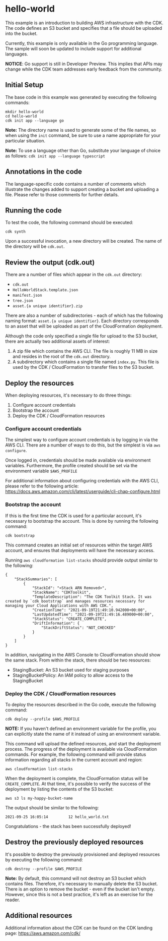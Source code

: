 # hello-world

This example is an introduction to building AWS infrastructure with the CDK. The code
defines an S3 bucket and specifies that a file should be uploaded into the bucket.

Currently, this example is only available in the Go programming language. The sample
will soon be updated to include support for additional languages.

**NOTICE**: Go support is still in Developer Preview. This implies that APIs may
change while the CDK team addresses early feedback from the community.

## Initial Setup

The base code in this example was generated by executing the following commands:

```
mkdir hello-world
cd hello-world
cdk init app --language go
```

**Note:** The directory name is used to generate some of the file names, so when
using the `init` command, be sure to use a name appropriate for your particular situation.

**Note:** To use a language other than Go, substitute your language of choice as follows:
`cdk init app --language typescript`


## Annotations in the code

The language-specific code contains a number of comments which illustrate the
changes added to support creating a bucket and uploading a file. Please refer
to those comments for further details.

## Running the code

To test the code, the following command should be executed:

```
cdk synth
```

Upon a successful invocation, a new directory will be created. The name
of the directory will be `cdk.out`.

## Review the output (cdk.out)

There are a number of files which appear in the `cdk.out` directory:
 - `cdk.out`
 - `HelloWorldStack.template.json`
 - `manifest.json`
 - `tree.json`
 - `asset.{a unique identifier}.zip`

There are also a number of subdirectories - each of which has the following
naming format: `asset.{a unique identifier}`. Each directory corresponds to an
asset that will be uploaded as part of the CloudFormation deployment.

Although the code only specified a single file for upload to the S3 bucket,
there are actually two additional assets of interest:

 1. A zip file which contains the AWS CLI. The file is roughly 11 MB in size
    and resides in the root of the `cdk.out` directory.
 2. A subdirectory which contains a single file named `index.py`. This file is
    used by the CDK / CloudFormation to transfer files to the S3 bucket.


## Deploy the resources

When deploying resources, it's necessary to do three things:

1. Configure account credentials
2. Bootstrap the account
3. Deploy the CDK / CloudFormation resources

### Configure account credentials

The simplest way to configure account credentials is by logging in via the AWS CLI.
There are a number of ways to do this, but the simplest is via `aws configure`.

Once logged in, credentials should be made available via environment variables.
Furthermore, the profile created should be set via the environment variable `$AWS_PROFILE`

For additional information about configuring credentials with the AWS CLI, please
refer to the following article:
https://docs.aws.amazon.com/cli/latest/userguide/cli-chap-configure.html

### Bootstrap the account

If this is the first time the CDK is used for a particular account, it's necessary
to bootstrap the account. This is done by running the following command:

`cdk bootstrap`

This command creates an initial set of resources within the target AWS account, and
ensures that deployments will have the necessary access.

Running
`aws cloudformation list-stacks`
should provide output similar to the following:

```
{
    "StackSummaries": [
        {
            "StackId": "<Stack ARN Removed>",
            "StackName": "CDKToolkit",
            "TemplateDescription": "The CDK Toolkit Stack. It was created by `cdk bootstrap` and manages resources necessary for managing your Cloud Applications with AWS CDK.",
            "CreationTime": "2021-09-19T21:49:10.942000+00:00",
            "LastUpdatedTime": "2021-09-19T21:49:16.489000+00:00",
            "StackStatus": "CREATE_COMPLETE",
            "DriftInformation": {
                "StackDriftStatus": "NOT_CHECKED"
            }
        }
    ]
}
```

In addition, navigating in the AWS Console to CloudFormation should show the same stack.
From within the stack, there should be two resources:
 - StagingBucket: An S3 bucket used for staging purposes
 - StagingBucketPolicy: An IAM policy to allow access to the StagingBucket

### Deploy the CDK / CloudFormation resources

To deploy the resources described in the Go code, execute the following command:

`cdk deploy --profile $AWS_PROFILE`

**NOTE:** If you haven't defined an environment variable for the profile, you can explicitly
state the name of it instead of using an environment variable.

This command will upload the defined resources, and start the deployment process.
The progress of the deployment is available via CloudFormation commands. For example,
the following command will provide status information regarding all stacks in
the current account and region:

`aws cloudformation list-stacks`

When the deployment is complete, the CloudFormation status will be `CREATE_COMPLETE`.
At that time, it's possible to verify the success of the deployment by listing the
contents of the S3 bucket:

`aws s3 ls my-happy-bucket-name`

The output should be similar to the following:

```
2021-09-25 16:05:14         12 hello_world.txt
```

Congratulations - the stack has been successfully deployed!

## Destroy the previously deployed resources

It's possible to destroy the previously provisioned and deployed resources by executing
the following command:

`cdk destroy --profile $AWS_PROFILE`

**Note:** By default, this command will not destroy an S3 bucket which contains files.
Therefore, it's necessary to manually delete the S3 bucket.
There is an option to remove the bucket - even if the bucket isn't empty. However, since
this is not a best practice, it's left as an exercise for the reader.



## Additional resources

Additional information about the CDK can be found on the CDK landing page:
https://aws.amazon.com/cdk/

